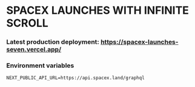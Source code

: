 # SPACEX LAUNCHES WITH INFINITE SCROLL

### Latest production deployment: https://spacex-launches-seven.vercel.app/

### Environment variables

```
NEXT_PUBLIC_API_URL=https://api.spacex.land/graphql
```
